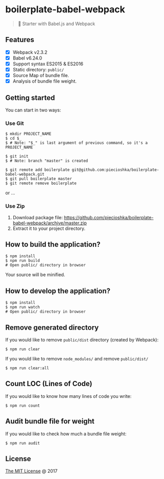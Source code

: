 # boilerplate-babel-webpack

> :fork_and_knife: Starter with Babel.js and Webpack

## Features

* [x] Webpack v2.3.2
* [x] Babel v6.24.0
* [x] Support syntax ES2015 & ES2016
* [x] Static directory: `public/`
* [x] Source Map of bundle file.
* [x] Analysis of bundle file weight.

## Getting started

You can start in two ways:

### Use Git

```
$ mkdir PROJECT_NAME
$ cd $_ 
$ # Note: "$_" is last argument of previous command, so it's a PROJECT_NAME
```

```
$ git init
$ # Note: branch "master" is created
```

```
$ git remote add boilerplate git@github.com:piecioshka/boilerplate-babel-webpack.git
$ git pull boilerplate master
$ git remote remove boilerplate
```

or ...

### Use Zip

1. Download package file: 
https://github.com/piecioshka/boilerplate-babel-webpack/archive/master.zip
2. Extract it to your project directory.

## How to build the application?

```
$ npm install
$ npm run build
# Open public/ directory in browser
```

Your source will be minified.

## How to develop the application?

```
$ npm install
$ npm run watch
# Open public/ directory in browser
```

## Remove generated directory

If you would like to remove `public/dist` directory (created by Webpack):

```
$ npm run clear
```

If you would like to remove `node_modules/` and remove `public/dist/`

```
$ npm run clear:all
```

## Count LOC (Lines of Code)

If you would like to know how many lines of code you write:

```
$ npm run count
```

## Audit bundle file for weight

If you would like to check how much a bundle file weight:

```
$ npm run audit
```

## License

[The MIT License](http://piecioshka.mit-license.org) @ 2017
